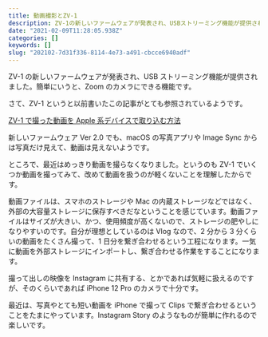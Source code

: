 ```yaml
---
title: 動画撮影とZV-1
description: ZV-1の新しいファームウェアが発表され、USBストリーミング機能が提供されました。簡単にいうと、Zoomのカメラにできる機能です。
date: "2021-02-09T11:28:05.938Z"
categories: []
keywords: []
slug: "202102-7d31f336-8114-4e73-a491-cbcce6940adf"
---
```


ZV-1 の新しいファームウェアが発表され、USB ストリーミング機能が提供されました。簡単にいうと、Zoom のカメラにできる機能です。

さて、ZV-1 というと以前書いたこの記事がとても参照されているようです。

[ZV-1 で撮った動画を Apple 系デバイスで取り込む方法](/posts/0cef5d61-0f9a-411b-af1b-980697d0c315/)

新しいファームウェア Ver 2.0 でも、macOS の写真アプリや Image Sync からは写真だけ見えて、動画は見えないようです。

ところで、最近はめっきり動画を撮らなくなりました。というのも ZV-1 でいくつか動画を撮ってみて、改めて動画を扱うのが軽くないことを理解したからです。

動画ファイルは、スマホのストレージや Mac の内蔵ストレージなどではなく、外部の大容量ストレージに保存すべきだなということを感じています。動画ファイルはサイズが大きい、かつ、使用頻度が高くないので、ストレージの肥やしになりやすいのです。自分が理想としているのは Vlog なので、2 分から 3 分くらいの動画をたくさん撮って、1 日分を繋ぎ合わせるという工程になります。一気に動画を外部ストレージにインポートし、繋ぎ合わせる作業をすることになります。

撮って出しの映像を Instagram に共有する、とかであれば気軽に扱えるのですが、そのくらいであれば iPhone 12 Pro のカメラで十分です。

最近は、写真やとても短い動画を iPhone で撮って Clips で繋ぎ合わせるということをたまにやっています。Instagram Story のようなものが簡単に作れるので楽しいです。
